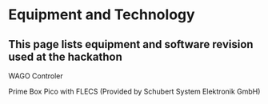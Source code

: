 # Equipment and Technology

## This page lists equipment and software revision used at the hackathon

WAGO Controler

Prime Box Pico with FLECS (Provided by Schubert System Elektronik GmbH)
